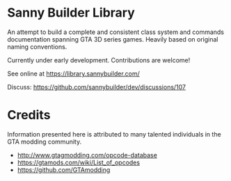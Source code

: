 # Sanny Builder Library

An attempt to build a complete and consistent class system and commands documentation spanning GTA 3D series games. Heavily based on original naming conventions.

Currently under early development. Contributions are welcome!

See online at https://library.sannybuilder.com/

Discuss: https://github.com/sannybuilder/dev/discussions/107

# Credits

Information presented here is attributed to many talented individuals in the GTA modding community.

- http://www.gtagmodding.com/opcode-database
- https://gtamods.com/wiki/List_of_opcodes
- https://github.com/GTAmodding
